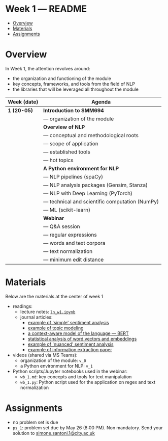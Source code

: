 Week 1 ― README
===============

<!-- vim-markdown-toc GFM -->

* [Overview](#overview)
* [Materials](#materials)
* [Assignments](#assignments)

<!-- vim-markdown-toc -->


Overview
========

In Week 1, the attention revolves around:

+ the organization and functioning of the module
+ key concepts, frameworks, and tools from the field of NLP
+ the libraries that will be leveraged all throughout the module


| Week (date)     | Agenda                                                                 |
|-----------------|------------------------------------------------------------------------|
| **1 (20-05)**   | **Introduction to SMM694**                                             |
|                 | ― organization of the module                                           |
|                 | **Overview of NLP**                                                    |
|                 | ― conceptual and methodological roots                                  |
|                 | ― scope of application                                                 |
|                 | ― established tools                                                    |
|                 | ― hot topics                                                           |
|                 | **A Python environment for NLP**                                       |
|                 | ― NLP pipelines (spaCy)                                                |
|                 | ― NLP analysis packages (Gensim, Stanza)                               |
|                 | ― NLP with Deep Learning (PyTorch)                                     |
|                 | ― technical and scientific computation (NumPy)                         |
|                 | ― ML (scikit-learn)                                                    |
|                 | **Webinar**                                                            |
|                 | ― Q&A session                                                          |
|                 | ― regular expressions                                                  |
|                 | ― words and text corpora                                               |
|                 | ― text normalization                                                   |
|                 | ― minimum edit distance                                                |


Materials
=========

Below are the materials at the center of week 1

+ readings: 
  - lecture notes: [`ln_w1.ipynb`](week1/ln_1.ipynb)
  - journal articles:
      * [example of 'simple' sentiment analysis](https://srdas.github.io/Papers/chat_FINAL.pdf)
      * [example of topic modeling](https://www.amyzang.org/uploads/2/6/5/5/26555370/publication_huang_lehavy_zang_and_zheng_2018_ms.pdf)
      * [a context-aware model of the language ― BERT](https://arxiv.org/pdf/1810.04805.pdf?)
      * [statistical analysis of word vectors and embeddings](https://arxiv.org/pdf/1902.00496.pdf)
      * [example of 'nuanced' sentiment analysis](http://tinyurl.com/y722xzjg)
      * [example of information extraction paper](https://www.sciencedirect.com/science/article/pii/s187705091932071x)
+ videos (shared via MS Teams):
  - organization of the module: `v_0`
  - a Python environment for NLP: `v_1`
+ Python scripts/Jupyter notebooks used in the webinar:
  - `wb_1.md`: key concepts and tools for text manipulation
  - `wb_1.py`: Python script used for the application on regex and text normalization


Assignments
===========

+ no problem set is due
+ `ps_1`: problem set due by May 26 (8:00 PM). Non mandatory. Send your solution to simone.santoni.1@city.ac.uk

